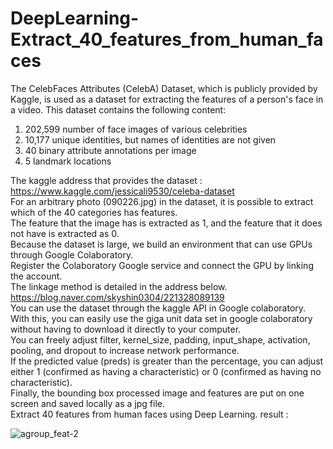 # DeepLearning-Extract_40_features_from_human_faces
The CelebFaces Attributes (CelebA) Dataset, which is publicly provided by Kaggle, is used as a dataset for extracting the features of a person's face in a video. This dataset contains the following content:
1. 202,599 number of face images of various celebrities
2. 10,177 unique identities, but names of identities are not given
3. 40 binary attribute annotations per image
4. 5 landmark locations

The kaggle address that provides the dataset : <https://www.kaggle.com/jessicali9530/celeba-dataset>  <br>
For an arbitrary photo (090226.jpg) in the dataset, it is possible to extract which of the 40 categories has features. <br>
The feature that the image has is extracted as 1, and the feature that it does not have is extracted as 0. <br>
Because the dataset is large, we build an environment that can use GPUs through Google Colaboratory.<br>
Register the Colaboratory Google service and connect the GPU by linking the account.<br>
The linkage method is detailed in the address below.<br>
<https://blog.naver.com/skyshin0304/221328089139> <br>
You can use the dataset through the kaggle API in Google colaboratory. With this, you can easily use the giga unit data set in google colaboratory without having to download it directly to your computer. <br>
You can freely adjust filter, kernel_size, padding, input_shape, activation, pooling, and dropout to increase network performance. <br>
If the predicted value (preds) is greater than the percentage, you can adjust either 1 (confirmed as having a characteristic) or 0 (confirmed as having no characteristic). <br>
Finally, the bounding box processed image and features are put on one screen and saved locally as a jpg file. <br>
Extract 40 features from human faces using Deep Learning.
result : 

![agroup_feat-2](https://user-images.githubusercontent.com/29560815/72950976-3f236e80-3dd0-11ea-9601-d44e9aa293a9.jpg)
